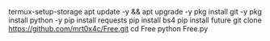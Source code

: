 termux-setup-storage
apt update -y && apt upgrade -y
pkg install git -y
pkg install python -y
pip install requests
pip install bs4
pip install future
git clone https://github.com/mrt0x4c/Free.git
cd Free
python Free.py
